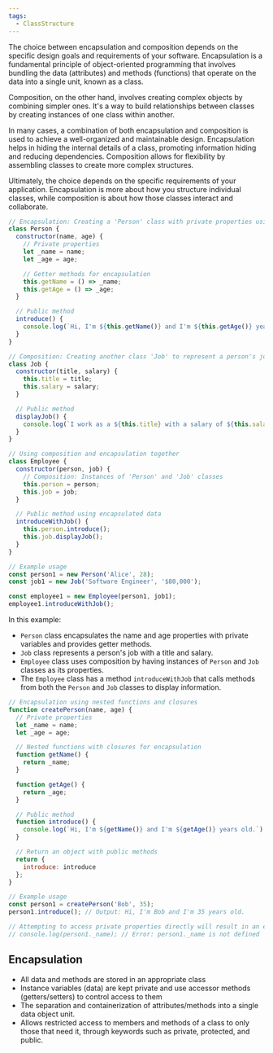 ```yaml
---
tags:
  - ClassStructure
---
```


The choice between encapsulation and composition depends on the specific design goals and requirements of your software. Encapsulation is a fundamental principle of object-oriented programming that involves bundling the data (attributes) and methods (functions) that operate on the data into a single unit, known as a class.

Composition, on the other hand, involves creating complex objects by combining simpler ones. It's a way to build relationships between classes by creating instances of one class within another.

In many cases, a combination of both encapsulation and composition is used to achieve a well-organized and maintainable design. Encapsulation helps in hiding the internal details of a class, promoting information hiding and reducing dependencies. Composition allows for flexibility by assembling classes to create more complex structures.

Ultimately, the choice depends on the specific requirements of your application. Encapsulation is more about how you structure individual classes, while composition is about how those classes interact and collaborate.

```javascript
// Encapsulation: Creating a 'Person' class with private properties using closures
class Person {
  constructor(name, age) {
    // Private properties
    let _name = name;
    let _age = age;

    // Getter methods for encapsulation
    this.getName = () => _name;
    this.getAge = () => _age;
  }

  // Public method
  introduce() {
    console.log(`Hi, I'm ${this.getName()} and I'm ${this.getAge()} years old.`);
  }
}

// Composition: Creating another class 'Job' to represent a person's job
class Job {
  constructor(title, salary) {
    this.title = title;
    this.salary = salary;
  }

  // Public method
  displayJob() {
    console.log(`I work as a ${this.title} with a salary of ${this.salary}.`);
  }
}

// Using composition and encapsulation together
class Employee {
  constructor(person, job) {
    // Composition: Instances of 'Person' and 'Job' classes
    this.person = person;
    this.job = job;
  }

  // Public method using encapsulated data
  introduceWithJob() {
    this.person.introduce();
    this.job.displayJob();
  }
}

// Example usage
const person1 = new Person('Alice', 28);
const job1 = new Job('Software Engineer', '$80,000');

const employee1 = new Employee(person1, job1);
employee1.introduceWithJob();
```

In this example:

- `Person` class encapsulates the name and age properties with private variables and provides getter methods.
- `Job` class represents a person's job with a title and salary.
- `Employee` class uses composition by having instances of `Person` and `Job` classes as its properties.
- The `Employee` class has a method `introduceWithJob` that calls methods from both the `Person` and `Job` classes to display information.


```javascript
// Encapsulation using nested functions and closures
function createPerson(name, age) {
  // Private properties
  let _name = name;
  let _age = age;

  // Nested functions with closures for encapsulation
  function getName() {
    return _name;
  }

  function getAge() {
    return _age;
  }

  // Public method
  function introduce() {
    console.log(`Hi, I'm ${getName()} and I'm ${getAge()} years old.`);
  }

  // Return an object with public methods
  return {
    introduce: introduce
  };
}

// Example usage
const person1 = createPerson('Bob', 35);
person1.introduce(); // Output: Hi, I'm Bob and I'm 35 years old.

// Attempting to access private properties directly will result in an error
// console.log(person1._name); // Error: person1._name is not defined
```


## Encapsulation
  - All data and methods are stored in an appropriate class
  - Instance variables (data) are kept private and use accessor methods (getters/setters) to control access to them
  - The separation and containerization of attributes/methods into a single data object unit.
  - Allows restricted access to members and methods of a class to only those that need it, through keywords such as private, protected, and public.